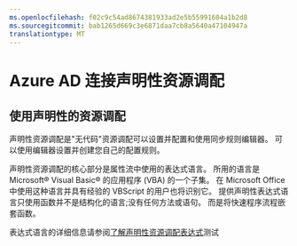 ```yaml
---
ms.openlocfilehash: f02c9c54ad8674381933ad2e5b55991604a1b2d8
ms.sourcegitcommit: bab1265d669c3e6871daa7cb8a5640a47104947a
translationtype: MT
---
```



<properties 
    pageTitle="使用 Azure AD 连接声明性资源调配" 
    description="了解如何使用 Azure AD 连接声明性调配。" 
    services="active-directory" 
    documentationCenter="" 
    authors="billmath" 
    manager="stevenpo" 
    editor="curtand"/>

<tags 
    ms.service="active-directory" 
    ms.workload="identity" 
    ms.tgt_pltfrm="na" 
    ms.devlang="na" 
    ms.topic="article" 
    ms.date="08/24/2015" 
    ms.author="billmath"/>

# Azure AD 连接声明性资源调配


## 使用声明性的资源调配 
声明性资源调配是"无代码"资源调配可以设置并配置和使用同步规则编辑器。  可以使用编辑器设置并创建您自己的配置规则。

声明性资源调配的核心部分是属性流中使用的表达式语言。 所用的语言是 Microsoft® Visual Basic® 的应用程序 (VBA) 的一个子集。 在 Microsoft Office 中使用这种语言并具有经验的 VBScript 的用户也将识别它。 提供声明性表达式语言只使用函数并不是结构化的语言;没有任何方法或语句。 而是将快速程序流程嵌套函数。

表达式语言的详细信息请参阅[了解声明性资源调配表达式](https://msdn.microsoft.com/library/azure/dn801048.aspx)测试
